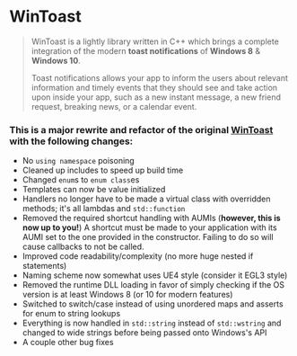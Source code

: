 WinToast
===================
>WinToast is a lightly library written in C++ which brings a complete integration of the modern **toast notifications** of **Windows 8** &  **Windows 10**. 
>
>Toast notifications allows your app to inform the users about relevant information and timely events that they should see and take action upon inside your app, such as a new instant message, a new friend request, breaking news, or a calendar event. 

### This is a major rewrite and refactor of the original [WinToast](https://github.com/mohabouje/WinToast) with the following changes:
- No `using namespace` poisoning
- Cleaned up includes to speed up build time
- Changed `enum`s to `enum class`es
- Templates can now be value initialized
- Handlers no longer have to be made a virtual class with overridden methods; it's all lambdas and `std::function`
- Removed the required shortcut handling with AUMIs (**however, this is now up to you!**) A shortcut must be made to your application with its AUMI set to the one provided in the constructor. Failing to do so will cause callbacks to not be called.
- Improved code readability/complexity (no more huge nested if statements)
- Naming scheme now somewhat uses UE4 style (consider it EGL3 style)
- Removed the runtime DLL loading in favor of simply checking if the OS version is at least Windows 8 (or 10 for modern features)
- Switched to switch/case instead of using unordered maps and asserts for enum to string lookups
- Everything is now handled in `std::string` instead of `std::wstring` and changed to wide strings before being passed onto Windows's API
- A couple other bug fixes